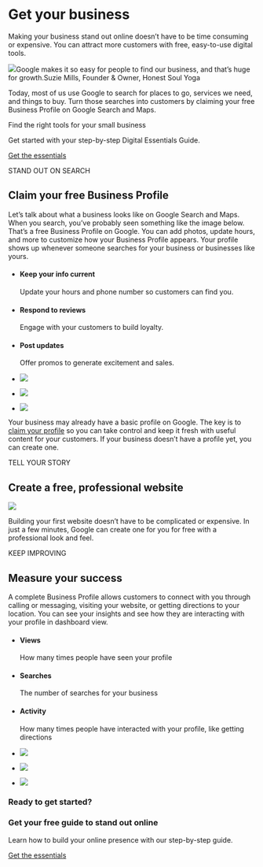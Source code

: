 # Get your business

Making your business stand out online doesn’t have to be time consuming or expensive. You can attract more customers with free, easy-to-use digital tools.

![](https://lh3.googleusercontent.com/MJS_GJ3VSMQsZ0onLarQl7V7UQR3M-Q1QTjV3ddz_0L9X4SJnwCgf_z_w2AmS_T_noR18R6nvnKFtQVlqK2jDTQPTaU_forJasCm0w=-w506-c-l65-e365)Google makes it so easy for people to find our business, and that’s huge for growth.Suzie Mills, Founder & Owner, Honest Soul Yoga

Today, most of us use Google to search for places to go, services we need, and things to buy. Turn those searches into customers by claiming your free Business Profile on Google Search and Maps.

Find the right tools for your small business

Get started with your step-by-step Digital Essentials Guide.

[Get the essentials](https://smallbusiness.withgoogle.com/digital-essentials-guide/)

STAND OUT ON SEARCH

## Claim your free Business Profile

Let’s talk about what a business looks like on Google Search and Maps. When you search, you’ve probably seen something like the image below. That’s a free Business Profile on Google. You can add photos, update hours, and more to customize how your Business Profile appears. Your profile shows up whenever someone searches for your business or businesses like yours.

* #### Keep your info current

  Update your hours and phone number so customers can find you.
* #### Respond to reviews

  Engage with your customers to build loyalty.
* #### Post updates

  Offer promos to generate excitement and sales.
* ![](https://lh3.googleusercontent.com/fvyPzyFvAV_1iPMT-IzGtpoT0SMC3psobKSGFk17OGfcPkNYQztkHTx1ihknXMpvMf2AM1nRYE6oQUhvw7YBnlLGUhhP1SySDTbL8A=-w400-e365)
* ![](https://lh3.googleusercontent.com/0yZ5ktl3Xs2nOEKoIBlHFRLMY6lDcF5YI5dqL6hob18zqU-1zByVu7fR4ATNgOD1kTAhnv_IE7yC407vOvZ_UwfbQwizk5rlEPxQ=-w400-e365)
* ![](https://lh3.googleusercontent.com/cwy1yRj3xFFaP50gerUgdcTGzqlKWMSk2oZIOk_yaiVuIsDCgzC9QOGbWqvcJ4mVO5ko9wWtwQHSdbxVUNBim-9A7MybYO2JwqlfYA=-w400-e365)

Your business may already have a basic profile on Google. The key is to [claim your profile](https://www.google.com/business/?gmbsrc=ww-ww-et-z-z-gmb-s-z-h~sb-g4sb_s_leaf-u-WLC-GLF-INL) so you can take control and keep it fresh with useful content for your customers. If your business doesn’t have a profile yet, you can create one.

TELL YOUR STORY

## Create a free, professional website

![](https://lh3.googleusercontent.com/RCJCLBACVl0zcOKVk0kWjwIeSfZm9PwSrjmrkYUQN7Ro1-xpyikBEYE8Ic_o2HT1rakik1bV7dB9xhVyN0-g82o8pGdpgfRnuqbP=-w550-l85-e365)

Building your first website doesn’t have to be complicated or expensive. In just a few minutes, Google can create one for you for free with a professional look and feel.

KEEP IMPROVING

## Measure your success

A complete Business Profile allows customers to connect with you through calling or messaging, visiting your website, or getting directions to your location. You can see your insights and see how they are interacting with your profile in dashboard view.

* #### Views

  How many times people have seen your profile
* #### Searches

  The number of searches for your business
* #### Activity

  How many times people have interacted with your profile, like getting directions
* ![](https://lh3.googleusercontent.com/RcyVB_sitx3nweAsMeDWDqwsnq3R6n0qvHGBwUh3T3siLFkeQwC2aO8xtAyDNPxAtLXpKf_gAowEucxVJ6ZtJu574O0nd-fSzexSPgM=-w400-e365)
* ![](https://lh3.googleusercontent.com/6SBBW7l0V5s13VKwjM9fEixUiZMaeZlYfShxMrlR3vGvA74vqWzkzkK5xK3nvFc7bq38P89EBGQpQxZhv4kvSBHwm57IXm8wIfjqVA=-w400-e365)
* ![](https://lh3.googleusercontent.com/L_7kJ-sWREdCD2DtXZWsJytNkQ6WMREQbUGLlju0feccLODOR2W9o3hf7c3ClUdOswp1txdpwfF93POA4lOGoktWHWaL54j5JU9IOA=-w400-e365)

### Ready to get started?

### Get your free guide to stand out online

Learn how to build your online presence with our step-by-step guide.

[Get the essentials](https://smallbusiness.withgoogle.com/digital-essentials-guide/)
